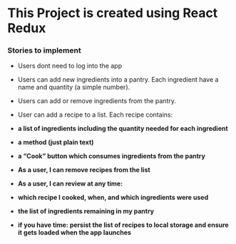 # **This Project is created using React Redux**

### Stories to implement

- Users dont need to log into the app
- Users can add new ingredients into a pantry. Each ingredient have a name and quantity (a simple number).
- Users can add or remove ingredients from the pantry.
- User can add a recipe to a list. Each recipe contains:

- **a list of ingredients including the quantity needed for each ingredient**
- **a method (just plain text)**
- **a “Cook” button which consumes ingredients from the pantry**
- **As a user, I can remove recipes from the list**
- **As a user, I can review at any time:**
-  **which recipe I cooked, when, and which ingredients were used**
- **the list of ingredients remaining in my pantry**
- **if you have time: persist the list of recipes to local storage and ensure it gets loaded when the app launches**
